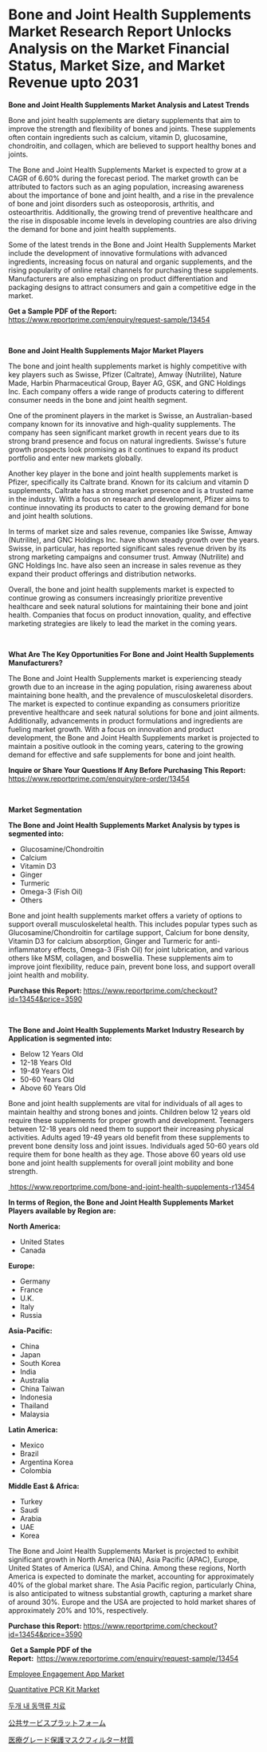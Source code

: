 <p><h1>Bone and Joint Health Supplements Market Research Report Unlocks Analysis on the Market Financial Status, Market Size, and Market Revenue upto 2031</h1></p><p><strong>Bone and Joint Health Supplements Market Analysis and Latest Trends</strong></p>
<p><p>Bone and joint health supplements are dietary supplements that aim to improve the strength and flexibility of bones and joints. These supplements often contain ingredients such as calcium, vitamin D, glucosamine, chondroitin, and collagen, which are believed to support healthy bones and joints.</p><p>The Bone and Joint Health Supplements Market is expected to grow at a CAGR of 6.60% during the forecast period. The market growth can be attributed to factors such as an aging population, increasing awareness about the importance of bone and joint health, and a rise in the prevalence of bone and joint disorders such as osteoporosis, arthritis, and osteoarthritis. Additionally, the growing trend of preventive healthcare and the rise in disposable income levels in developing countries are also driving the demand for bone and joint health supplements.</p><p>Some of the latest trends in the Bone and Joint Health Supplements Market include the development of innovative formulations with advanced ingredients, increasing focus on natural and organic supplements, and the rising popularity of online retail channels for purchasing these supplements. Manufacturers are also emphasizing on product differentiation and packaging designs to attract consumers and gain a competitive edge in the market.</p></p>
<p><strong>Get a Sample PDF of the Report:&nbsp;</strong> <a href="https://www.reportprime.com/enquiry/request-sample/13454">https://www.reportprime.com/enquiry/request-sample/13454</a></p>
<p>&nbsp;</p>
<p><strong>Bone and Joint Health Supplements Major Market Players</strong></p>
<p><p>The bone and joint health supplements market is highly competitive with key players such as Swisse, Pfizer (Caltrate), Amway (Nutrilite), Nature Made, Harbin Pharmaceutical Group, Bayer AG, GSK, and GNC Holdings Inc. Each company offers a wide range of products catering to different consumer needs in the bone and joint health segment.</p><p>One of the prominent players in the market is Swisse, an Australian-based company known for its innovative and high-quality supplements. The company has seen significant market growth in recent years due to its strong brand presence and focus on natural ingredients. Swisse's future growth prospects look promising as it continues to expand its product portfolio and enter new markets globally.</p><p>Another key player in the bone and joint health supplements market is Pfizer, specifically its Caltrate brand. Known for its calcium and vitamin D supplements, Caltrate has a strong market presence and is a trusted name in the industry. With a focus on research and development, Pfizer aims to continue innovating its products to cater to the growing demand for bone and joint health solutions.</p><p>In terms of market size and sales revenue, companies like Swisse, Amway (Nutrilite), and GNC Holdings Inc. have shown steady growth over the years. Swisse, in particular, has reported significant sales revenue driven by its strong marketing campaigns and consumer trust. Amway (Nutrilite) and GNC Holdings Inc. have also seen an increase in sales revenue as they expand their product offerings and distribution networks.</p><p>Overall, the bone and joint health supplements market is expected to continue growing as consumers increasingly prioritize preventive healthcare and seek natural solutions for maintaining their bone and joint health. Companies that focus on product innovation, quality, and effective marketing strategies are likely to lead the market in the coming years.</p></p>
<p>&nbsp;</p>
<p><strong>What Are The Key Opportunities For Bone and Joint Health Supplements Manufacturers?</strong></p>
<p><p>The Bone and Joint Health Supplements market is experiencing steady growth due to an increase in the aging population, rising awareness about maintaining bone health, and the prevalence of musculoskeletal disorders. The market is expected to continue expanding as consumers prioritize preventive healthcare and seek natural solutions for bone and joint ailments. Additionally, advancements in product formulations and ingredients are fueling market growth. With a focus on innovation and product development, the Bone and Joint Health Supplements market is projected to maintain a positive outlook in the coming years, catering to the growing demand for effective and safe supplements for bone and joint health.</p></p>
<p><strong>Inquire or Share Your Questions If Any Before Purchasing This Report:</strong> <a href="https://www.reportprime.com/enquiry/pre-order/13454">https://www.reportprime.com/enquiry/pre-order/13454</a></p>
<p>&nbsp;</p>
<p><strong>Market Segmentation</strong></p>
<p><strong>The Bone and Joint Health Supplements Market Analysis by types is segmented into:</strong></p>
<p><ul><li>Glucosamine/Chondroitin</li><li>Calcium</li><li>Vitamin D3</li><li>Ginger</li><li>Turmeric</li><li>Omega-3 (Fish Oil)</li><li>Others</li></ul></p>
<p><p>Bone and joint health supplements market offers a variety of options to support overall musculoskeletal health. This includes popular types such as Glucosamine/Chondroitin for cartilage support, Calcium for bone density, Vitamin D3 for calcium absorption, Ginger and Turmeric for anti-inflammatory effects, Omega-3 (Fish Oil) for joint lubrication, and various others like MSM, collagen, and boswellia. These supplements aim to improve joint flexibility, reduce pain, prevent bone loss, and support overall joint health and mobility.</p></p>
<p><strong>Purchase this Report:&nbsp;</strong><a href="https://www.reportprime.com/checkout?id=13454&price=3590">https://www.reportprime.com/checkout?id=13454&price=3590</a></p>
<p>&nbsp;</p>
<p><strong>The Bone and Joint Health Supplements Market Industry Research by Application is segmented into:</strong></p>
<p><ul><li>Below 12 Years Old</li><li>12-18 Years Old</li><li>19-49 Years Old</li><li>50-60 Years Old</li><li>Above 60 Years Old</li></ul></p>
<p><p>Bone and joint health supplements are vital for individuals of all ages to maintain healthy and strong bones and joints. Children below 12 years old require these supplements for proper growth and development. Teenagers between 12-18 years old need them to support their increasing physical activities. Adults aged 19-49 years old benefit from these supplements to prevent bone density loss and joint issues. Individuals aged 50-60 years old require them for bone health as they age. Those above 60 years old use bone and joint health supplements for overall joint mobility and bone strength.</p></p>
<p><a href="https://www.reportprime.com/bone-and-joint-health-supplements-r13454">&nbsp;https://www.reportprime.com/bone-and-joint-health-supplements-r13454</a></p>
<p><strong>In terms of Region, the Bone and Joint Health Supplements Market Players available by Region are:</strong></p>
<p>
    <p> <strong> North America: </strong>
        <ul>
            <li>United States</li>
            <li>Canada</li>
        </ul>
        </p> 
    <p> <strong> Europe: </strong>
        <ul>
            <li>Germany</li>
            <li>France</li>
            <li>U.K.</li>
            <li>Italy</li>
            <li>Russia</li>
        </ul>
        </p> 
    <p> <strong> Asia-Pacific: </strong>
        <ul>
            <li>China</li>
            <li>Japan</li>
            <li>South Korea</li>
            <li>India</li>
            <li>Australia</li>
            <li>China Taiwan</li>
            <li>Indonesia</li>
            <li>Thailand</li>
            <li>Malaysia</li>
        </ul>
        </p> 
    <p> <strong> Latin America: </strong>
        <ul>
            <li>Mexico</li>
            <li>Brazil</li>
            <li>Argentina Korea</li>
            <li>Colombia</li>
        </ul>
        </p> 
    <p> <strong> Middle East & Africa: </strong>
        <ul>
            <li>Turkey</li>
            <li>Saudi</li>
            <li>Arabia</li>
            <li>UAE</li>
            <li>Korea</li>
        </ul>
    </p>
    </p>
<p><p>The Bone and Joint Health Supplements Market is projected to exhibit significant growth in North America (NA), Asia Pacific (APAC), Europe, United States of America (USA), and China. Among these regions, North America is expected to dominate the market, accounting for approximately 40% of the global market share. The Asia Pacific region, particularly China, is also anticipated to witness substantial growth, capturing a market share of around 30%. Europe and the USA are projected to hold market shares of approximately 20% and 10%, respectively.</p></p>
<p><strong>Purchase this Report: </strong><a href="https://www.reportprime.com/checkout?id=13454&price=3590">https://www.reportprime.com/checkout?id=13454&price=3590</a></p>
<p>&nbsp;<strong>Get a Sample PDF of the Report:&nbsp;&nbsp;</strong><a href="https://www.reportprime.com/enquiry/request-sample/13454">https://www.reportprime.com/enquiry/request-sample/13454</a></p>
<p><strong></strong></p>
<p><p><a href="https://github.com/ashman753/Market-Research-Report-List-1/blob/main/employee-engagement-app-market.md">Employee Engagement App Market</a></p><p><a href="https://github.com/SashaBeier2023/Market-Research-Report-List-1/blob/main/quantitative-pcr-kit-market.md">Quantitative PCR Kit Market</a></p><p><a href="https://medium.com/@rickymetzdvm/%EB%91%90%EA%B0%9C-%EB%82%B4%EB%8F%99%EB%A7%A5%EB%A5%98-%EC%B9%98%EB%A3%8C-%EC%8B%9C%EC%9E%A5-%ED%86%B5%EC%B0%B0-%EC%8B%9C%EC%9E%A5-%EB%8F%99%ED%96%A5-%EC%84%B1%EC%9E%A5-2024%EB%85%84%EB%B6%80%ED%84%B0-2031%EB%85%84%EA%B9%8C%EC%A7%80-%EC%98%88%EC%B8%A1%EB%90%9C-%EA%B2%83-08dbf01a1094">두개 내 동맥류 치료</a></p><p><a href="https://medium.com/@josephmiller1959/%E5%85%AC%E5%85%B1%E3%82%B5%E3%83%BC%E3%83%93%E3%82%B9%E3%83%97%E3%83%A9%E3%83%83%E3%83%88%E3%83%95%E3%82%A9%E3%83%BC%E3%83%A0%E5%B8%82%E5%A0%B4-%E7%AB%B6%E4%BA%89%E5%88%86%E6%9E%90-%E5%B8%82%E5%A0%B4%E5%8B%95%E5%90%91-2031%E5%B9%B4%E3%81%BE%E3%81%A7%E3%81%AE%E4%BA%88%E6%B8%AC-14e3d6c141f1">公共サービスプラットフォーム</a></p><p><a href="https://github.com/TerrellConn/Market-Research-Report-List-1/blob/main/834208186703.md">医療グレード保護マスクフィルター材質</a></p></p>